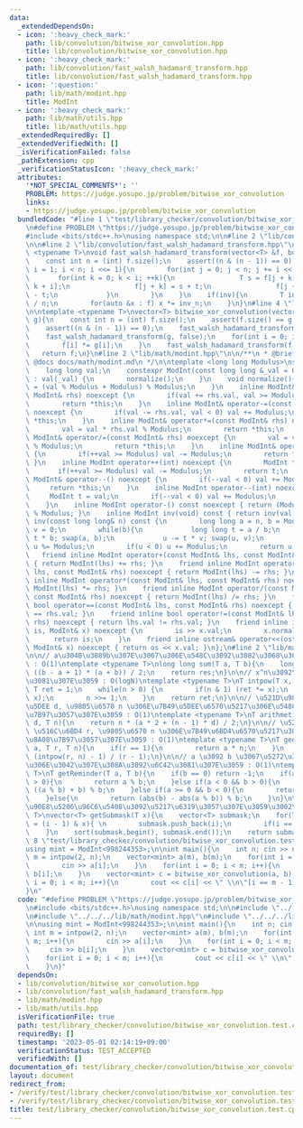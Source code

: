 ```yaml
---
data:
  _extendedDependsOn:
  - icon: ':heavy_check_mark:'
    path: lib/convolution/bitwise_xor_convolution.hpp
    title: lib/convolution/bitwise_xor_convolution.hpp
  - icon: ':heavy_check_mark:'
    path: lib/convolution/fast_walsh_hadamard_transform.hpp
    title: lib/convolution/fast_walsh_hadamard_transform.hpp
  - icon: ':question:'
    path: lib/math/modint.hpp
    title: ModInt
  - icon: ':heavy_check_mark:'
    path: lib/math/utils.hpp
    title: lib/math/utils.hpp
  _extendedRequiredBy: []
  _extendedVerifiedWith: []
  _isVerificationFailed: false
  _pathExtension: cpp
  _verificationStatusIcon: ':heavy_check_mark:'
  attributes:
    '*NOT_SPECIAL_COMMENTS*': ''
    PROBLEM: https://judge.yosupo.jp/problem/bitwise_xor_convolution
    links:
    - https://judge.yosupo.jp/problem/bitwise_xor_convolution
  bundledCode: "#line 1 \"test/library_checker/convolution/bitwise_xor_convolution.test.cpp\"\
    \n#define PROBLEM \"https://judge.yosupo.jp/problem/bitwise_xor_convolution\"\n\
    #include <bits/stdc++.h>\nusing namespace std;\n\n#line 2 \"lib/convolution/bitwise_xor_convolution.hpp\"\
    \n\n#line 2 \"lib/convolution/fast_walsh_hadamard_transform.hpp\"\n\ntemplate\
    \ <typename T>\nvoid fast_walsh_hadamard_transform(vector<T> &f, bool inv = false){\n\
    \    const int n = (int) f.size();\n    assert((n & (n - 1)) == 0);\n    for(int\
    \ i = 1; i < n; i <<= 1){\n        for(int j = 0; j < n; j += i << 1){\n     \
    \       for(int k = 0; k < i; ++k){\n                T s = f[j + k], t = f[j +\
    \ k + i];\n                f[j + k] = s + t;\n                f[j + k + i] = s\
    \ - t;\n            }\n        }\n    }\n    if(inv){\n        T inv_n = T(1)\
    \ / n;\n        for(auto &x : f) x *= inv_n;\n    }\n}\n#line 4 \"lib/convolution/bitwise_xor_convolution.hpp\"\
    \n\ntemplate <typename T>\nvector<T> bitwise_xor_convolution(vector<T> f, vector<T>\
    \ g){\n    const int n = (int) f.size();\n    assert(f.size() == g.size());\n\
    \    assert((n & (n - 1)) == 0);\n    fast_walsh_hadamard_transform(f, false);\n\
    \    fast_walsh_hadamard_transform(g, false);\n    for(int i = 0; i < n; ++i){\n\
    \        f[i] *= g[i];\n    }\n    fast_walsh_hadamard_transform(f, true);\n \
    \   return f;\n}\n#line 2 \"lib/math/modint.hpp\"\n\n/**\n * @brief ModInt\n *\
    \ @docs docs/math/modint.md\n */\n\ntemplate <long long Modulus>\nstruct ModInt{\n\
    \    long long val;\n    constexpr ModInt(const long long &_val = 0) noexcept\
    \ : val(_val) {\n        normalize();\n    }\n    void normalize(){\n        val\
    \ = (val % Modulus + Modulus) % Modulus;\n    }\n    inline ModInt& operator+=(const\
    \ ModInt& rhs) noexcept {\n        if(val += rhs.val, val >= Modulus) val -= Modulus;\n\
    \        return *this;\n    }\n    inline ModInt& operator-=(const ModInt& rhs)\
    \ noexcept {\n        if(val -= rhs.val, val < 0) val += Modulus;\n        return\
    \ *this;\n    }\n    inline ModInt& operator*=(const ModInt& rhs) noexcept {\n\
    \        val = val * rhs.val % Modulus;\n        return *this;\n    }\n    inline\
    \ ModInt& operator/=(const ModInt& rhs) noexcept {\n        val = val * inv(rhs.val).val\
    \ % Modulus;\n        return *this;\n    }\n    inline ModInt& operator++() noexcept\
    \ {\n        if(++val >= Modulus) val -= Modulus;\n        return *this;\n   \
    \ }\n    inline ModInt operator++(int) noexcept {\n        ModInt t = val;\n \
    \       if(++val >= Modulus) val -= Modulus;\n        return t;\n    }\n    inline\
    \ ModInt& operator--() noexcept {\n        if(--val < 0) val += Modulus;\n   \
    \     return *this;\n    }\n    inline ModInt operator--(int) noexcept {\n   \
    \     ModInt t = val;\n        if(--val < 0) val += Modulus;\n        return t;\n\
    \    }\n    inline ModInt operator-() const noexcept { return (Modulus - val)\
    \ % Modulus; }\n    inline ModInt inv(void) const { return inv(val); }\n    ModInt\
    \ inv(const long long& n) const {\n        long long a = n, b = Modulus, u = 1,\
    \ v = 0;\n        while(b){\n            long long t = a / b;\n            a -=\
    \ t * b; swap(a, b);\n            u -= t * v; swap(u, v);\n        }\n       \
    \ u %= Modulus;\n        if(u < 0) u += Modulus;\n        return u;\n    }\n \
    \   friend inline ModInt operator+(const ModInt& lhs, const ModInt& rhs) noexcept\
    \ { return ModInt(lhs) += rhs; }\n    friend inline ModInt operator-(const ModInt&\
    \ lhs, const ModInt& rhs) noexcept { return ModInt(lhs) -= rhs; }\n    friend\
    \ inline ModInt operator*(const ModInt& lhs, const ModInt& rhs) noexcept { return\
    \ ModInt(lhs) *= rhs; }\n    friend inline ModInt operator/(const ModInt& lhs,\
    \ const ModInt& rhs) noexcept { return ModInt(lhs) /= rhs; }\n    friend inline\
    \ bool operator==(const ModInt& lhs, const ModInt& rhs) noexcept { return lhs.val\
    \ == rhs.val; }\n    friend inline bool operator!=(const ModInt& lhs, const ModInt&\
    \ rhs) noexcept { return lhs.val != rhs.val; }\n    friend inline istream& operator>>(istream&\
    \ is, ModInt& x) noexcept {\n        is >> x.val;\n        x.normalize();\n  \
    \      return is;\n    }\n    friend inline ostream& operator<<(ostream& os, const\
    \ ModInt& x) noexcept { return os << x.val; }\n};\n#line 2 \"lib/math/utils.hpp\"\
    \n\n// a\u304B\u3089b\u307E\u3067\u306E\u548C\u3092\u3082\u3068\u3081\u307E\u3059\
    \ : O(1)\ntemplate <typename T>\nlong long sum(T a, T b){\n    long long res =\
    \ ((b - a + 1) * (a + b)) / 2;\n    return res;\n}\n\n// x^n\u3092\u3082\u3068\
    \u3081\u307E\u3059 : O(logN)\ntemplate <typename T>\nT intpow(T x, T n){\n   \
    \ T ret = 1;\n    while(n > 0) {\n        if(n & 1) (ret *= x);\n        (x *=\
    \ x);\n        n >>= 1;\n    }\n    return ret;\n}\n\n// \u521D\u9805 a, \u516C\
    \u5DEE d, \u9805\u6570 n \u306E\u7B49\u5DEE\u6570\u5217\u306E\u548C\u3092\u8A08\
    \u7B97\u3057\u307E\u3059 : O(1)\ntemplate <typename T>\nT arithmeticsum(T a, T\
    \ d, T n){\n    return n * (a * 2 + (n - 1) * d) / 2;\n}\n\n// \u521D\u9805 a,\
    \ \u516C\u6BD4 r, \u9805\u6570 n \u306E\u7B49\u6BD4\u6570\u5217\u306E\u548C\u3092\
    \u8A08\u7B97\u3057\u307E\u3059 : O(1)\ntemplate <typename T>\nT geometricsum(T\
    \ a, T r, T n){\n    if(r == 1){\n        return a * n;\n    }\n    return a *\
    \ (intpow(r, n) - 1) / (r - 1);\n}\n\n// a \u3092 b \u3067\u5272\u3063\u305F\u6B63\
    \u306E\u3042\u307E\u308A\u3092\u6C42\u3081\u307E\u3059 : O(1)\ntemplate <typename\
    \ T>\nT getReminder(T a, T b){\n    if(b == 0) return -1;\n    if(a >= 0 && b\
    \ > 0){\n        return a % b;\n    }else if(a < 0 && b > 0){\n        return\
    \ ((a % b) + b) % b;\n    }else if(a >= 0 && b < 0){\n        return a % b;\n\
    \    }else{\n        return (abs(b) - abs(a % b)) % b;\n    }\n}\n\n// x \u306E\
    \u90E8\u5206\u96C6\u5408\u3092\u5217\u6319\u3057\u307E\u3059\u3002\ntemplate <typename\
    \ T>\nvector<T> getSubmask(T x){\n    vector<T> submask;\n    for(T i = x; ; i\
    \ = (i - 1) & x){ \n        submask.push_back(i);\n        if(i == 0) break;\n\
    \    }\n    sort(submask.begin(), submask.end());\n    return submask;\n}\n#line\
    \ 8 \"test/library_checker/convolution/bitwise_xor_convolution.test.cpp\"\n\n\
    using mint = ModInt<998244353>;\n\nint main(){\n    int n; cin >> n;\n    int\
    \ m = intpow(2, n);\n    vector<mint> a(m), b(m);\n    for(int i = 0; i < m; i++){\n\
    \        cin >> a[i];\n    }\n    for(int i = 0; i < m; i++){\n        cin >>\
    \ b[i];\n    }\n    vector<mint> c = bitwise_xor_convolution(a, b);\n    for(int\
    \ i = 0; i < m; i++){\n        cout << c[i] << \" \\n\"[i == m - 1];\n    }\n\
    }\n"
  code: "#define PROBLEM \"https://judge.yosupo.jp/problem/bitwise_xor_convolution\"\
    \n#include <bits/stdc++.h>\nusing namespace std;\n\n#include \"../../../lib/convolution/bitwise_xor_convolution.hpp\"\
    \n#include \"../../../lib/math/modint.hpp\"\n#include \"../../../lib/math/utils.hpp\"\
    \n\nusing mint = ModInt<998244353>;\n\nint main(){\n    int n; cin >> n;\n   \
    \ int m = intpow(2, n);\n    vector<mint> a(m), b(m);\n    for(int i = 0; i <\
    \ m; i++){\n        cin >> a[i];\n    }\n    for(int i = 0; i < m; i++){\n   \
    \     cin >> b[i];\n    }\n    vector<mint> c = bitwise_xor_convolution(a, b);\n\
    \    for(int i = 0; i < m; i++){\n        cout << c[i] << \" \\n\"[i == m - 1];\n\
    \    }\n}"
  dependsOn:
  - lib/convolution/bitwise_xor_convolution.hpp
  - lib/convolution/fast_walsh_hadamard_transform.hpp
  - lib/math/modint.hpp
  - lib/math/utils.hpp
  isVerificationFile: true
  path: test/library_checker/convolution/bitwise_xor_convolution.test.cpp
  requiredBy: []
  timestamp: '2023-05-01 02:14:19+09:00'
  verificationStatus: TEST_ACCEPTED
  verifiedWith: []
documentation_of: test/library_checker/convolution/bitwise_xor_convolution.test.cpp
layout: document
redirect_from:
- /verify/test/library_checker/convolution/bitwise_xor_convolution.test.cpp
- /verify/test/library_checker/convolution/bitwise_xor_convolution.test.cpp.html
title: test/library_checker/convolution/bitwise_xor_convolution.test.cpp
---
```

